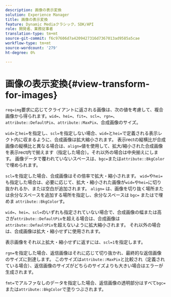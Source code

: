 ```yaml
---
description: 画像の表示変換
solution: Experience Manager
title: 画像の表示変換
feature: Dynamic Mediaクラシック，SDK/API
role: 開発者、業務従事者
translation-type: tm+mt
source-git-commit: f6c97606d7a4209427316d7367013ad9585a5cae
workflow-type: tm+mt
source-wordcount: '279'
ht-degree: 0%

---
```



# 画像の表示変換{#view-transform-for-images}

`req=img`要求に応じてクライアントに返される画像は、次の値を考慮して、複合画像から得られます。`wid=`、`hei=`、`fit=`、`scl=`、`rgn=`、`attribute::DefaultPix`、`attribute::MaxPix`、合成画像のサイズ。

`wid=`と`hei=`を指定し、`scl=`を指定しない場合、`wid=`と`hei=`で定義される表示レクト内に収まるように、合成画像は拡大縮小されます。 表示rectの縦横比が合成画像の縦横比と異なる場合は、`align=`値を使用して、拡大/縮小された合成画像を表示rect内で揃えます（指定した場合）。それ以外の場合は中央揃えにします。 画像データで覆われていないスペースは、`bgc=`または`attribute::BkgColor`で埋められます。

`scl=`を指定した場合、合成画像はその倍率で拡大・縮小されます。 `wid=`や`hei=`も指定した場合は、必要に応じて、拡大・縮小された画像が`wid=`や`hei=`に切り抜かれるか、または空白が追加されます。 `align=` は、画像を切り抜く場所または余分なスペースを追加する場所を指定し、余分なスペースは `bgc=` またはで埋めま `attribute::BkgColor`す。

`wid=`、`hei=`、`scl=`のいずれも指定されていない場合で、合成画像の幅または高さが`attribute::DefaultPix`を超える場合は、合成画像は`attribute::DefaultPix`を超えないように拡大縮小されます。 それ以外の場合は、合成画像は拡大・縮小せずに使用されます。

表示画像をそれ以上拡大・縮小せずに返すには、`scl=1`を指定します。

`rgn=`を指定した場合、返信画像はそれに応じて切り抜かれ、最終的な返信画像のサイズに到達します。 このサイズは`attribute::MaxPix`と比較され（定義されている場合）、返信画像のサイズがどちらのサイズよりも大きい場合はエラーが生成されます。

`fmt=`でアルファなしのデータを指定した場合、返信画像の透明部分はすべて`bgc=`または`attribute::BkgColor`で塗りつぶされます。
